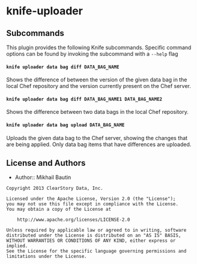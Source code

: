 # knife-uploader

## Subcommands

This plugin provides the following Knife subcommands. Specific command options can be found by
invoking the subcommand with a `--help` flag

#### `knife uploader data bag diff DATA_BAG_NAME`

Shows the difference of between the version of the given data bag in the local Chef repository
and the version currently present on the Chef server.

#### `knife uploader data bag diff DATA_BAG_NAME1 DATA_BAG_NAME2`

Shows the difference between two data bags in the local Chef repository.

#### `knife uploader data bag upload DATA_BAG_NAME`

Uploads the given data bag to the Chef server, showing the changes that are being applied. Only
data bag items that have differences are uploaded.

## License and Authors

- Author:: Mikhail Bautin

```text
Copyright 2013 ClearStory Data, Inc.

Licensed under the Apache License, Version 2.0 (the "License");
you may not use this file except in compliance with the License.
You may obtain a copy of the License at

    http://www.apache.org/licenses/LICENSE-2.0

Unless required by applicable law or agreed to in writing, software
distributed under the License is distributed on an "AS IS" BASIS,
WITHOUT WARRANTIES OR CONDITIONS OF ANY KIND, either express or implied.
See the License for the specific language governing permissions and
limitations under the License.
```
